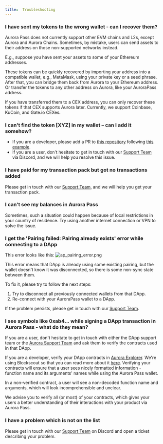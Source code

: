 ```yaml
---
title:  Troubleshooting
---
```


### I have sent my tokens to the wrong wallet - can I recover them?

Aurora Pass does not currently support other EVM chains and L2s, except Aurora and Aurora Chains.
Sometimes, by mistake, users can send assets to their address on those non-supported networks instead.

E.g., suppose you have sent your assets to some of your Ethereum addresses.

 These tokens can be quickly recovered by importing your address into a compatible wallet, e.g., MetaMask, using your private key or a seed phrase.
After that, you can bridge them back from Aurora to your Ethereum address. Or transfer the tokens to any other address on Aurora, like your AuroraPass address.

If you have transferred them to a CEX address, you can only recover these tokens if that CEX supports Aurora later. Currently, we support Coinbase, KuCoin, and Gate.io CEXes.

### I can't find the token [XYZ] in my wallet – can I add it somehow?

- If you are a developer, please add a PR to [this repository](https://github.com/aurora-is-near/bridge-assets) following [this example](https://github.com/aurora-is-near/bridge-assets/pull/273/files).
- If you are a user, don't hesitate to get in touch with our [Support Team](https://discord.gg/WXfbGsSUbT) via Discord, and we will help you resolve this issue.

### I have paid for my transaction pack but got no transactions added

Please get in touch with our [Support Team](https://discord.gg/WXfbGsSUbT), and we will help you get your transaction pack.

### I can't see my balances in Aurora Pass

Sometimes, such a situation could happen because of local restrictions in your country of residence. Try using another internet connection or VPN to solve the issue.

### I get the 'Pairing failed: Pairing already exists' error while connecting to a DApp

This error looks like this:
![ap_pairing_error.png](/img/ap_pairing_error.png)

This error means that DApp is already using some existing pairing, but the wallet doesn't know it was disconnected, so there is some non-sync state between them.

To fix it, please try to follow the next steps:

1. Try to disconnect all previously connected wallets from that DApp.
2. Re-connect with your AuroraPass wallet to a DApp.

If the problem persists, please get in touch with our [Support Team](https://discord.gg/WXfbGsSUbT).

### I see symbols like 0xab4... while signing a DApp transaction in Aurora Pass - what do they mean?

If you are a user, don't hesitate to get in touch with either the DApp support team or the [Aurora Support Team](https://discord.gg/WXfbGsSUbT) and ask them to verify the contracts used in that DApp.

If you are a developer, verify your DApp contracts in [Aurora Explorer](https://explorer.aurora.dev/). We're using Blockscout
 so that you can read more about it [here](https://docs.blockscout.com/for-users/verifying-a-smart-contract).
Verifying your contracts will ensure that a user sees nicely formatted information - function name and its arguments' names while using the Aurora Pass wallet.

In a non-verified contract, a user will see a non-decoded function name and arguments, which will look incomprehensible and unclear.

We advise you to verify all (or most) of your contracts, which gives your users a better understanding of their interactions with your product via Aurora Pass.

### I have a problem which is not on the list

Please get in touch with our [Support Team](https://discord.gg/WXfbGsSUbT) on Discord and open a ticket describing your problem.
